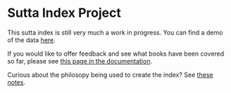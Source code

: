 # Sutta Index Project

This sutta index is still very much a work in progress. You can find a demo of the data [here](https://index.readingfaithfully.org/).

If you would like to offer feedback and see what books have been covered so far, please see [this page in the documentation](https://github.com/thesunshade/sutta-index/blob/main/src/documentation/helpfulFeedback.md).

Curious about the philosopy being used to create the index? See [these notes]().
